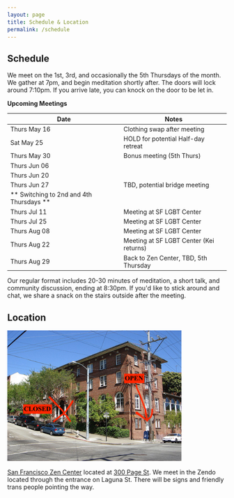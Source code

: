 ```yaml
---
layout: page
title: Schedule & Location
permalink: /schedule
---
```


## Schedule

We meet on the 1st, 3rd, and occasionally the 5th Thursdays of the month. We gather at 7pm, and begin meditation shortly after. The doors will lock around 7:10pm. If you arrive late, you can knock on the door to be let in. 

**Upcoming Meetings**

| Date           | Notes
|----------------|--------
| Thurs May 16   | Clothing swap after meeting
| Sat May 25	 | HOLD for potential Half-day retreat
| Thurs May 30   | Bonus meeting (5th Thurs)
| Thurs Jun 06   | 
| Thurs Jun 20   |
| Thurs Jun 27   | TBD, potential bridge meeting
| ** Switching to 2nd and 4th Thursdays ** |
| Thurs Jul 11   | Meeting at SF LGBT Center
| Thurs Jul 25   | Meeting at SF LGBT Center
| Thurs Aug 08   | Meeting at SF LGBT Center
| Thurs Aug 22   | Meeting at SF LGBT Center (Kei returns)
| Thurs Aug 29   | Back to Zen Center, TBD, 5th Thursday 


Our regular format includes 20-30 minutes of meditation, a short talk, and community discussion, ending at 8:30pm. If you'd like to stick around and chat, we share a snack on the stairs outside after the meeting.

## Location

<img src="images/San_Francisco_Zen_Center.jpg" alt="a photo of the meeting place with an arrow pointing to the entrance" width="400px"/>

[San Francisco Zen Center](https://sfzc.org) located at [300 Page St](https://goo.gl/maps/1tYkRHUwu3E2i5rz5). We meet in the Zendo located through the entrance on Laguna St. There will be signs and friendly trans people pointing the way.

